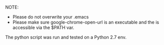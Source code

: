 NOTE:
- Please do not overwrite your .emacs
- Please make sure google-chrome-open-url is an executable and the is accessible via the $PATH var.

The python script was run and tested on a Python 2.7 env.

